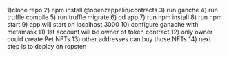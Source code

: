 1)clone repo 2) npm install @openzeppelin/contracts 3) run ganche 4) run truffle compile 5) run truffle migrate 6) cd app 7) run npm install 8) run npm start 9) app will start on localhost 3000 10) configure ganache with metamask 11) 1st account will be owner of token contract 12) only owner could create Pet NFTs 13) other addresses can buy those NFTs 14) next step is to deploy on ropsten
